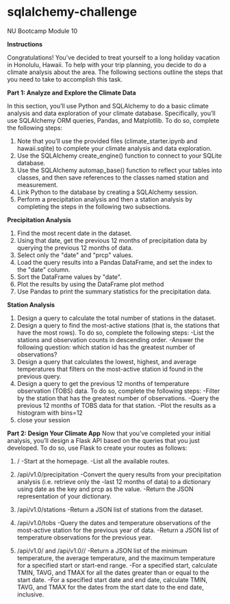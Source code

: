 # sqlalchemy-challenge
NU Bootcamp Module 10

**Instructions**

Congratulations! You've decided to treat yourself to a long holiday vacation in Honolulu, Hawaii. To help with your trip planning, you decide to do a climate analysis about the area. The following sections outline the steps that you need to take to accomplish this task.

**Part 1: Analyze and Explore the Climate Data**

In this section, you’ll use Python and SQLAlchemy to do a basic climate analysis and data exploration of your climate database. Specifically, you’ll use SQLAlchemy ORM queries, Pandas, and Matplotlib. To do so, complete the following steps:

1. Note that you’ll use the provided files (climate_starter.ipynb and hawaii.sqlite) to complete your climate analysis and data exploration.
2. Use the SQLAlchemy create_engine() function to connect to your SQLite database.
3. Use the SQLAlchemy automap_base() function to reflect your tables into classes, and then save references to the classes named station and measurement.
4. Link Python to the database by creating a SQLAlchemy session.
5. Perform a precipitation analysis and then a station analysis by completing the steps in the following two subsections.

**Precipitation Analysis**
1. Find the most recent date in the dataset.
2. Using that date, get the previous 12 months of precipitation data by querying the previous 12 months of data.
3. Select only the "date" and "prcp" values.
4. Load the query results into a Pandas DataFrame, and set the index to the "date" column.
5. Sort the DataFrame values by "date".
6. Plot the results by using the DataFrame plot method
7. Use Pandas to print the summary statistics for the precipitation data.

**Station Analysis**
1. Design a query to calculate the total number of stations in the dataset.
2. Design a query to find the most-active stations (that is, the stations that have the most rows). To do so, complete the following steps:
    -List the stations and observation counts in descending order.
    -Answer the following question: which station id has the greatest number of observations?
3. Design a query that calculates the lowest, highest, and average temperatures that filters on the most-active station id found in the previous query.
4. Design a query to get the previous 12 months of temperature observation (TOBS) data. To do so, complete the following steps:
    -Filter by the station that has the greatest number of observations.
    -Query the previous 12 months of TOBS data for that station.
    -Plot the results as a histogram with bins=12
5. close your session


**Part 2: Design Your Climate App**
Now that you’ve completed your initial analysis, you’ll design a Flask API based on the queries that you just developed. To do so, use Flask to create your routes as follows:

1. /
-Start at the homepage.
-List all the available routes.

1. /api/v1.0/precipitation
-Convert the query results from your precipitation analysis (i.e. retrieve only the -last 12 months of data) to a dictionary using date as the key and prcp as the value.
-Return the JSON representation of your dictionary.

1. /api/v1.0/stations
-Return a JSON list of stations from the dataset.

1. /api/v1.0/tobs
-Query the dates and temperature observations of the most-active station for the previous year of data.
-Return a JSON list of temperature observations for the previous year.

1. /api/v1.0/<start> and /api/v1.0/<start>/<end>
-Return a JSON list of the minimum temperature, the average temperature, and the maximum temperature for a specified start or start-end range.
-For a specified start, calculate TMIN, TAVG, and TMAX for all the dates greater than or equal to the start date.
-For a specified start date and end date, calculate TMIN, TAVG, and TMAX for the dates from the start date to the end date, inclusive.